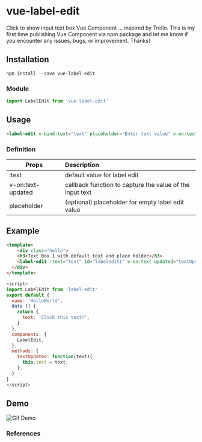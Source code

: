 # vue-label-edit
Click to show input text box Vue Component ... inspired by Trello. This is my first time publishing Vue Component via npm package and let me know if you encounter any issues, bugs, or improvement. Thanks!

## Installation
```
npm install --save vue-label-edit
```
### Module
```js
import LabelEdit from 'vue-label-edit'
```
## Usage
```html
<label-edit v-bind:text="text" placeholder="Enter text value" v-on:text-updated="textUpdateCallback"></label-edit>
```

### Definition

| Props | Description |
| --------- |:----- |
| :text | default value for label edit |
| v-on:text-updated | callback function to capture the value of the input text |
| placeholder | (optional) placeholder for empty label edit value |

## Example

```html
<template>
	<div class="hello">
    <h3>Text Box 1 with default text and place holder</h3>
    <label-edit :text="text" id="labeledit1" v-on:text-updated="textUpdated" placeholder="Enter some text"></label-edit>
  </div>
</template>
```

```js
<script>
import LabelEdit from 'label-edit'
export default {
  name: 'HelloWorld',
  data () {
    return {
      text: 'Click this text!',
    }
  },
  components: {
    LabelEdit,
  },
  methods: {
    textUpdated: function(text){
      this.text = text;
    },
  }
}
</script>
```

## Demo
![Gif Demo][demo]

### References

[demo]: https://media.giphy.com/media/PMUxyTGtLN8csmXxFm/giphy.gif